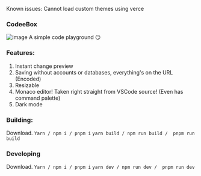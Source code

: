 Known issues:
Cannot load custom themes using verce

### CodeeBox
![image](https://user-images.githubusercontent.com/82386159/148798865-7e8fabee-7c9a-4608-8114-41d9a3a00c41.png)
A simple code playground 😏

### Features:
1. Instant change preview
2. Saving without accounts or databases, everything's on the URL (Encoded)
3. Resizable
4. Monaco editor! Taken right straight from VSCode source! (Even has command palette)
5. Dark mode

### Building:
Download.
`Yarn / npm i / pnpm i`
`yarn build / npm run build /  pnpm run build`

### Developing
Download.
`Yarn / npm i / pnpm i`
`yarn dev / npm run dev /  pnpm run dev`
